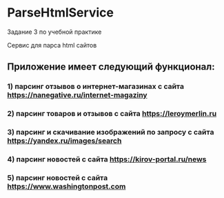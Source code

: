 # ParseHtmlService

Задание 3 по учебной практике

Сервис для парса html сайтов

## Приложение имеет следующий функционал:
### 1) парсинг отзывов о интернет-магазинах с сайта https://nanegative.ru/internet-magaziny
### 2) парсинг товаров и отзывов с сайта https://leroymerlin.ru
### 3) парсинг и скачивание изображений по запросу с сайта https://yandex.ru/images/search
### 4) парсинг новостей с сайта https://kirov-portal.ru/news
### 5) парсинг новостей с сайта https://www.washingtonpost.com